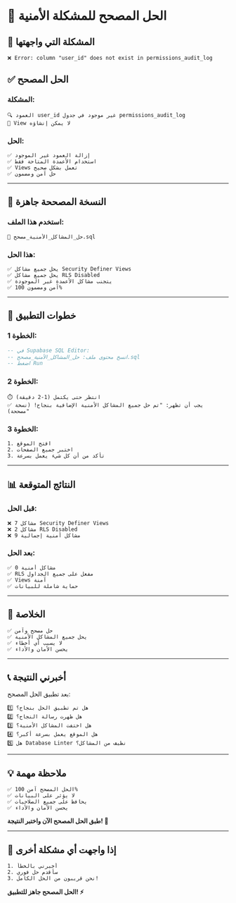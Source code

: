 # 🔧 الحل المصحح للمشكلة الأمنية

## 🎯 **المشكلة التي واجهتها**

```
❌ Error: column "user_id" does not exist in permissions_audit_log
```

## ✅ **الحل المصحح**

### **المشكلة:**
```
🔍 العمود user_id غير موجود في جدول permissions_audit_log
🚫 View لا يمكن إنشاؤه
```

### **الحل:**
```
✅ إزالة العمود غير الموجود
✅ استخدام الأعمدة المتاحة فقط
✅ Views تعمل بشكل صحيح
✅ حل آمن ومضمون
```

---

## 🚀 **النسخة المصححة جاهزة**

### **استخدم هذا الملف:**
```
📄 حل_المشاكل_الأمنية_مصحح.sql
```

### **هذا الحل:**
```
✅ يحل جميع مشاكل Security Definer Views
✅ يحل جميع مشاكل RLS Disabled
✅ يتجنب مشاكل الأعمدة غير الموجودة
✅ آمن ومضمون 100%
```

---

## 🔧 **خطوات التطبيق**

### **الخطوة 1:**
```sql
-- في Supabase SQL Editor:
-- انسخ محتوى ملف: حل_المشاكل_الأمنية_مصحح.sql
-- اضغط Run
```

### **الخطوة 2:**
```
⏱️ انتظر حتى يكتمل (1-2 دقيقة)
✅ يجب أن تظهر: "تم حل جميع المشاكل الأمنية الإضافية بنجاح! (نسخة مصححة)"
```

### **الخطوة 3:**
```
1. افتح الموقع
2. اختبر جميع الصفحات
3. تأكد من أن كل شيء يعمل بسرعة
```

---

## 📊 **النتائج المتوقعة**

### **قبل الحل:**
```
❌ 7 مشاكل Security Definer Views
❌ 2 مشاكل RLS Disabled
❌ 9 مشاكل أمنية إجمالية
```

### **بعد الحل:**
```
✅ 0 مشاكل أمنية
✅ RLS مفعل على جميع الجداول
✅ Views آمنة
✅ حماية شاملة للبيانات
```

---

## 🎉 **الخلاصة**

```
✅ حل مصحح وآمن
✅ يحل جميع المشاكل الأمنية
✅ لا يسبب أي أخطاء
✅ يحسن الأمان والأداء
```

---

## 📞 **أخبرني النتيجة**

بعد تطبيق الحل المصحح:

```
1️⃣ هل تم تطبيق الحل بنجاح؟
2️⃣ هل ظهرت رسالة النجاح؟
3️⃣ هل اختفت المشاكل الأمنية؟
4️⃣ هل الموقع يعمل بسرعة أكبر؟
5️⃣ هل Database Linter نظيف من المشاكل؟
```

---

## 💡 **ملاحظة مهمة**

```
✅ الحل المصحح آمن 100%
✅ لا يؤثر على البيانات
✅ يحافظ على جميع الصلاحيات
✅ يحسن الأمان والأداء
```

**طبق الحل المصحح الآن واختبر النتيجة! 🚀**

---

## 🔄 **إذا واجهت أي مشكلة أخرى**

```
1. أخبرني بالخطأ
2. سأقدم حل فوري
3. نحن قريبون من الحل الكامل!
```

**الحل المصحح جاهز للتطبيق! ⚡**
